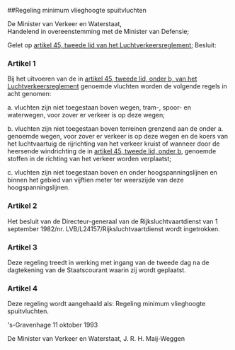 <meta http-equiv='Content-Type' content='text/html; charset=utf-8' />

##Regeling minimum vlieghoogte spuitvluchten

De Minister van Verkeer en Waterstaat,  
Handelend in overeenstemming met de Minister van Defensie;

Gelet op [artikel 45, tweede lid van het Luchtverkeersreglement](../../../../../../AMvB/luchtverkeersreglement/BWBR0005775/README.md);
Besluit:    

### Artikel  1  

Bij het uitvoeren van de in [artikel 45, tweede lid, onder b, van het Luchtverkeersreglement](../../../../../../AMvB/luchtverkeersreglement/BWBR0005775/README.md) genoemde vluchten worden de volgende regels in acht genomen: 

a. vluchten zijn niet toegestaan boven wegen, tram-, spoor- en waterwegen, voor zover er verkeer is op deze wegen;  

b. vluchten zijn niet toegestaan boven terreinen grenzend aan de onder a. genoemde wegen, voor zover er verkeer is op deze wegen en de koers van het luchtvaartuig de rijrichting van het verkeer kruist of wanneer door de heersende windrichting de in [artikel 45, tweede lid, onder b](../../../../../../AMvB/luchtverkeersreglement/BWBR0005775/README.md), genoemde stoffen in de richting van het verkeer worden verplaatst;  

c. vluchten zijn niet toegestaan boven en onder hoogspanningslijnen en binnen het gebied van vijftien meter ter weerszijde van deze hoogspanningslijnen.   

### Artikel  2  

Het besluit van de Directeur-generaal van de Rijksluchtvaartdienst van 1 september 1982/nr. LVB/L24157/Rijksluchtvaartdienst wordt ingetrokken. 

### Artikel  3  

Deze regeling treedt in werking met ingang van de tweede dag na de dagtekening van de Staatscourant waarin zij wordt geplaatst. 

### Artikel  4  

Deze regeling wordt aangehaald als: Regeling minimum vlieghoogte spuitvluchten. 

's-Gravenhage 
11 oktober 1993    

De
Minister van Verkeer en Waterstaat, 
J. R. H. Maij-Weggen      

